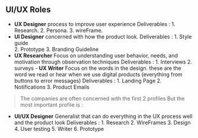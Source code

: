 
## UI/UX Roles 

 - **UX Designer**
   process to improve user experience 
   Deliverables : 
               1. Research. 
               2. Persona.
               3. wireFrame.
  - **UI Designer**
  concerned with how the product look.
     Deliverables : 
               1. Style guide  
               2. Prototype
               3. Branding Guideline
   - **UX Researcher**
  Focus on understanding user behavior, needs, and motivation through           observation techniques 
     Deliverables : 
               1. Interviews 
               2. surveys
    - **UX Writer**
  Focus on the words in the design. these are the word we read or hear when we use digital products (everything from buttons to error messages)
     Deliverables : 
               1. Landing Page
               2. Notifications
               3. Product Emails

> The companies are often concerned with the first 2 profiles But the most important profile is :


   - **UI/UX Designer**
 Generalist that can do everything in the UX process well and the product look 
     Deliverables : 
               1. Research
               2. WireFrames
               3. Design 
               4. User testing 
               5. Writer 
               6. Prototype 

         
